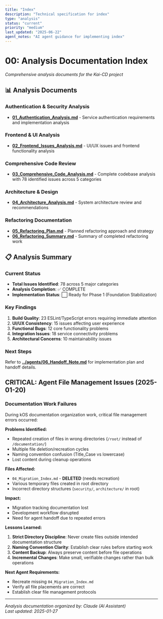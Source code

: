 ```yaml
---
title: "Index"
description: "Technical specification for index"
type: "analysis"
status: "current"
priority: "medium"
last_updated: "2025-06-22"
agent_notes: "AI agent guidance for implementing index"
---
```


# 00: Analysis Documentation Index

_Comprehensive analysis documents for the Kai-CD project_

## 📊 Analysis Documents

### Authentication & Security Analysis
- **[01_Authentication_Analysis.md](01_Authentication_Analysis.md)** - Service authentication requirements and implementation analysis

### Frontend & UI Analysis  
- **[02_Frontend_Issues_Analysis.md](02_Frontend_Issues_Analysis.md)** - UI/UX issues and frontend functionality analysis

### Comprehensive Code Review
- **[03_Comprehensive_Code_Analysis.md](03_Comprehensive_Code_Analysis.md)** - Complete codebase analysis with 78 identified issues across 5 categories

### Architecture & Design
- **[04_Architecture_Analysis.md](04_Architecture_Analysis.md)** - System architecture review and recommendations

### Refactoring Documentation
- **[05_Refactoring_Plan.md](05_Refactoring_Plan.md)** - Planned refactoring approach and strategy
- **[06_Refactoring_Summary.md](06_Refactoring_Summary.md)** - Summary of completed refactoring work

## 📋 Analysis Summary

### Current Status
- **Total Issues Identified**: 78 across 5 major categories
- **Analysis Completion**: ✅ COMPLETE
- **Implementation Status**: ⬜ Ready for Phase 1 (Foundation Stabilization)

### Key Findings
1. **Build Quality**: 23 ESLint/TypeScript errors requiring immediate attention
2. **UI/UX Consistency**: 15 issues affecting user experience
3. **Functional Bugs**: 12 core functionality problems
4. **Integration Issues**: 18 service connectivity problems  
5. **Architectural Concerns**: 10 maintainability issues

### Next Steps
Refer to **[../agents/06_Handoff_Note.md](../agents/06_Handoff_Note.md)** for implementation plan and handoff details.

## CRITICAL: Agent File Management Issues (2025-01-20)

### **Documentation Work Failures**

During kOS documentation organization work, critical file management errors occurred:

**Problems Identified:**
- Repeated creation of files in wrong directories (`/root/` instead of `/documentation/`)
- Multiple file deletion/recreation cycles
- Naming convention confusion (Title_Case vs lowercase)
- Lost content during cleanup operations

**Files Affected:**
- `04_Migration_Index.md` - **DELETED** (needs recreation)
- Various temporary files created in root directory
- Incorrect directory structures (`security/`, `architecture/` in root)

**Impact:**
- Migration tracking documentation lost
- Development workflow disrupted
- Need for agent handoff due to repeated errors

**Lessons Learned:**
1. **Strict Directory Discipline**: Never create files outside intended documentation structure
2. **Naming Convention Clarity**: Establish clear rules before starting work
3. **Content Backup**: Always preserve content before file operations
4. **Incremental Changes**: Make small, verifiable changes rather than bulk operations

**Next Agent Requirements:**
- Recreate missing `04_Migration_Index.md`
- Verify all file placements are correct
- Establish clear file management protocols

---
_Analysis documentation organized by: Claude (AI Assistant)_  
_Last updated: 2025-01-27_
